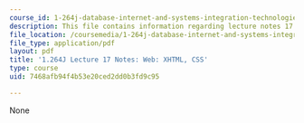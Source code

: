 ```yaml
---
course_id: 1-264j-database-internet-and-systems-integration-technologies-fall-2013
description: This file contains information regarding lecture notes 17.
file_location: /coursemedia/1-264j-database-internet-and-systems-integration-technologies-fall-2013/7468afb94f4b53e20ced2dd0b3fd9c95_MIT1_264JF13_lect_17.pdf
file_type: application/pdf
layout: pdf
title: '1.264J Lecture 17 Notes: Web: XHTML, CSS'
type: course
uid: 7468afb94f4b53e20ced2dd0b3fd9c95

---
```

None